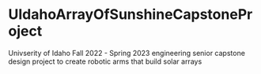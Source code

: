 # UIdahoArrayOfSunshineCapstoneProject
 Univserity of Idaho Fall 2022 - Spring 2023 engineering senior capstone design project to create robotic arms that build solar arrays
